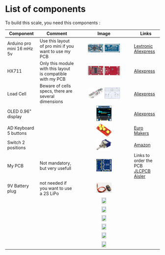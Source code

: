 # List of components 

To build this scale, you need this components :

| Component           | Comment                               |       Image        | Links                     |
| ------------------- | ------------------------------------- | :----------------: | ------------------------- |
| Arduino pro mini 16 mHz 5v | Use this layout of pro mini if you want to use my PCB | <img src="/Images/pro-mini-5v.jpg" alt="pro mini" width="30%" height="30%" />  <img src="/Images/pro-mini-5v-bottom.jpg" alt="pro mini" width="30%" height="30%" /> | [Lextronic](https://www.lextronic.fr/pro-mini-5v-16-mhz-dev-11113-3176.html) [Aliexpress](https://fr.aliexpress.com/item/4001333020139.html?spm=a2g0s.9042311.0.0.27426c372ZpzLf) |
| HX711 | Only this module with this layout is compatible with my PCB | <img src="/Images/hx711-top.jpg" alt="hx711 top" width="30%" height="30%" /> <img src="/Images/hx711-bottom.jpg" alt="hx711 top" width="30%" height="30%" /> | [Aliexpress](https://fr.aliexpress.com/item/32887817503.html?spm=a2g0s.9042311.0.0.29fb6c37h6HlYk) |
| Load Cell | Beware of cells specs, there are several dimensions | <img src="/Images/LoadCell.jpg" alt="LoadCell" width="30%" height="30%" /> <img src="/Images/LoadCell-Specs.jpg" alt="LoadCell" width="30%" height="30%" />| [Aliexpress](https://fr.aliexpress.com/item/32763073298.html?spm=a2g0s.9042311.0.0.29fb6c37h6HlYk) |
| OLED 0.96" display |  | <img src="/Images/OLED-0.96.jpg" alt="OLED" width="30%" height="30%" /> | [Aliexpress](https://fr.aliexpress.com/item/32643950109.html?spm=a2g0s.9042311.0.0.27426c37AHcnwG) |
| AD Keyboard 5 buttons |  | <img src="/Images/ADKeyboard-5.jpg" alt="keyboard" width="30%" height="30%" /> | [Euro Makers](https://euro-makers.com/fr/accessoires-arduino/3878-d-pad-module-arduino-5-boutons-dpad-3701172927702.html) |
| Switch 2 positions |  | <img src="/Images/Switch-2.jpg" alt="Switch" width="30%" height="30%" /> | [Amazon](https://www.amazon.fr/gp/product/B077D9FRGL/ref=ppx_yo_dt_b_asin_title_o04_s00?ie=UTF8&psc=1) |
| My PCB | Not mandatory, but very usefull  | <img src="/Images/CGScale-PCB.png" alt="PCB" width="30%" height="30%" /> | Links to order the PCB </br>[JLCPCB](https://jlcpcb.com/)</br>[Aisler](https://aisler.net/) |
| 9V Battery plug | not needed if you want to use a 2S LiPo | <img src="/Images/9vBatteryConnector.jpg" alt="" width="30%" height="30%" /> | []() |
|          |                               | <img src="/Images/" alt="" width="30%" height="30%" /> | []() |
|          |                               | <img src="/Images/" alt="" width="30%" height="30%" /> | []() |
|          |                               | <img src="/Images/" alt="" width="30%" height="30%" /> | []() |
|          |                               | <img src="/Images/" alt="" width="30%" height="30%" /> | []() |
|          |                               | <img src="/Images/" alt="" width="30%" height="30%" /> | []() |
|          |                               | <img src="/Images/" alt="" width="30%" height="30%" /> | []() |

